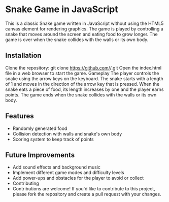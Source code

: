 # Snake Game in JavaScript
This is a classic Snake game written in JavaScript without using the HTML5 canvas element for rendering graphics. The game is played by controlling a snake that moves around the screen and eating food to grow longer. The game is over when the snake collides with the walls or its own body.

## Installation
Clone the repository: git clone https://github.com/<username>/<repository-name>.git
Open the index.html file in a web browser to start the game.
Gameplay
The player controls the snake using the arrow keys on the keyboard. The snake starts with a length of 1 and moves in the direction of the arrow key that is pressed. When the snake eats a piece of food, its length increases by one and the player earns points. The game ends when the snake collides with the walls or its own body.

## Features
* Randomly generated food
* Collision detection with walls and snake's own body
* Scoring system to keep track of points
  
## Future Improvements
* Add sound effects and background music
* Implement different game modes and difficulty levels
* Add power-ups and obstacles for the player to avoid or collect
* Contributing
* Contributions are welcome! If you'd like to contribute to this project, please fork the repository and create a pull request with your changes.
